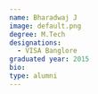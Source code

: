 ```yaml
---
name: Bharadwaj J
image: default.png
degree: M.Tech
designations: 
  - VISA Banglore
graduated year: 2015
bio:
type: alumni
---
```

